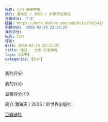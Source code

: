 ```yaml
---
标题: 九州·白雀神龟
简介: 潘海天 / 2006 / 新世界出版社
豆瓣评分: '7.9'
链接: https://book.douban.com/subject/1786543/
创建时间: '2008-02-29 22:24:25'
我的评分:
标签: 九州
评论:
date: 2008-02-29 22:24:25
title: 读过 - 九州·白雀神龟
tags: [读书]
categories: [九州]
---
```


我的评分:

我的评论:

豆瓣评分:7.9

简介:潘海天 / 2006 / 新世界出版社

[豆瓣链接](https://book.douban.com/subject/1786543/)

